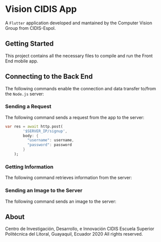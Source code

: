 # Vision CIDIS App

A `Flutter` application developed and mantained by the Computer Vision Group from CIDIS-Espol.

## Getting Started

This project contains all the necessary files to compile and run the Front End mobile app.

## Connecting to the Back End
The following commands enable the connection and data transfer to/from the `Node.js` server:

### Sending a Request
The following command sends a request from the app to the server:
```dart
var res = await http.post(
        '$SERVER_IP/signup',
        body: {
          "username": username,
          "password": password
        }
    );
```

### Getting Information
The following command retrieves information from the server:


### Sending an Image to the Server
The following command sends an image to the server:


## About
Centro de Investigación, Desarrollo, e Innovación CIDIS
Escuela Superior Politécnica del Litoral, Guayaquil, Ecuador
2020 All rights reserved.
